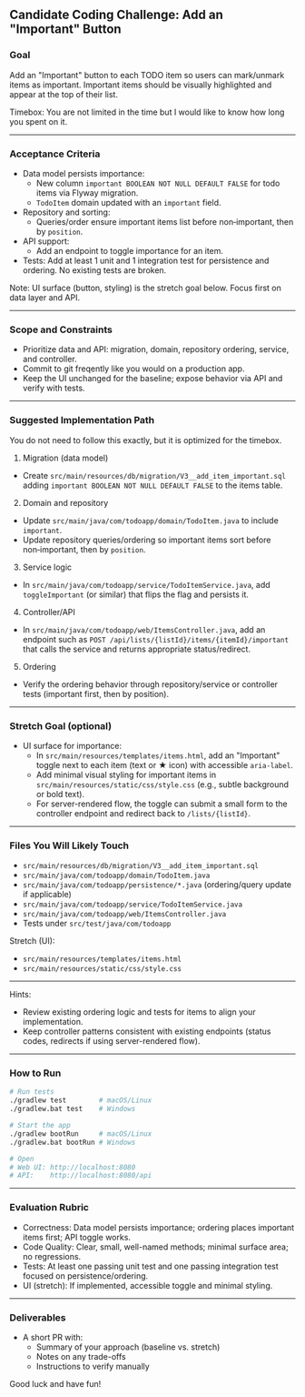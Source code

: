 ## Candidate Coding Challenge: Add an "Important" Button

### Goal
Add an "Important" button to each TODO item so users can mark/unmark items as important. Important items should be visually highlighted and appear at the top of their list.

Timebox: You are not limited in the time but I would like to know how long you spent on it.

---

### Acceptance Criteria
- Data model persists importance:
  - New column `important BOOLEAN NOT NULL DEFAULT FALSE` for todo items via Flyway migration.
  - `TodoItem` domain updated with an `important` field.
- Repository and sorting:
  - Queries/order ensure important items list before non‑important, then by `position`.
- API support:
  - Add an endpoint to toggle importance for an item.
- Tests: Add at least 1 unit and 1 integration test for persistence and ordering. No existing tests are broken.

Note: UI surface (button, styling) is the stretch goal below. Focus first on data layer and API.

---

### Scope and Constraints
- Prioritize data and API: migration, domain, repository ordering, service, and controller.
- Commit to git freqently like you would on a production app.
- Keep the UI unchanged for the baseline; expose behavior via API and verify with tests.


---

### Suggested Implementation Path
You do not need to follow this exactly, but it is optimized for the timebox.

1) Migration (data model)
- Create `src/main/resources/db/migration/V3__add_item_important.sql` adding `important BOOLEAN NOT NULL DEFAULT FALSE` to the items table.

2) Domain and repository
- Update `src/main/java/com/todoapp/domain/TodoItem.java` to include `important`.
- Update repository queries/ordering so important items sort before non‑important, then by `position`.

3) Service logic
- In `src/main/java/com/todoapp/service/TodoItemService.java`, add `toggleImportant` (or similar) that flips the flag and persists it.

4) Controller/API
- In `src/main/java/com/todoapp/web/ItemsController.java`, add an endpoint such as `POST /api/lists/{listId}/items/{itemId}/important` that calls the service and returns appropriate status/redirect.

5) Ordering
- Verify the ordering behavior through repository/service or controller tests (important first, then by position).

---

### Stretch Goal (optional)
- UI surface for importance:
  - In `src/main/resources/templates/items.html`, add an "Important" toggle next to each item (text or ★ icon) with accessible `aria-label`.
  - Add minimal visual styling for important items in `src/main/resources/static/css/style.css` (e.g., subtle background or bold text).
  - For server-rendered flow, the toggle can submit a small form to the controller endpoint and redirect back to `/lists/{listId}`.

---

### Files You Will Likely Touch
- `src/main/resources/db/migration/V3__add_item_important.sql`
- `src/main/java/com/todoapp/domain/TodoItem.java`
- `src/main/java/com/todoapp/persistence/*.java` (ordering/query update if applicable)
- `src/main/java/com/todoapp/service/TodoItemService.java`
- `src/main/java/com/todoapp/web/ItemsController.java`
- Tests under `src/test/java/com/todoapp`

Stretch (UI):
- `src/main/resources/templates/items.html`
- `src/main/resources/static/css/style.css`

---

Hints:
- Review existing ordering logic and tests for items to align your implementation.
- Keep controller patterns consistent with existing endpoints (status codes, redirects if using server-rendered flow).

---

### How to Run
```bash
# Run tests
./gradlew test        # macOS/Linux
./gradlew.bat test    # Windows

# Start the app
./gradlew bootRun     # macOS/Linux
./gradlew.bat bootRun # Windows

# Open
# Web UI: http://localhost:8080
# API:    http://localhost:8080/api
```

---

### Evaluation Rubric
- Correctness: Data model persists importance; ordering places important items first; API toggle works.
- Code Quality: Clear, small, well-named methods; minimal surface area; no regressions.
- Tests: At least one passing unit test and one passing integration test focused on persistence/ordering.
- UI (stretch): If implemented, accessible toggle and minimal styling.


---

### Deliverables
- A short PR with:
  - Summary of your approach (baseline vs. stretch)
  - Notes on any trade-offs
  - Instructions to verify manually

Good luck and have fun!


